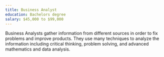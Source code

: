 ```yaml
---
title: Business Analyst
education: Bachelors degree
salary: $45,000 to $99,000
---
```

Business Analysts gather information from different sources in order to fix problems and improve products. They use many techniques to analyze the information including critical thinking, problem solving, and advanced mathematics and data analysis.